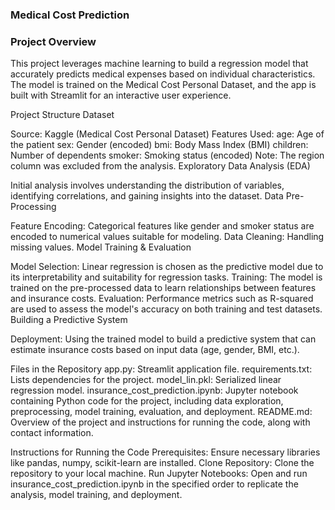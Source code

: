 ### Medical Cost Prediction
### Project Overview

This project leverages machine learning to build a regression model that accurately predicts medical expenses based on individual characteristics. The model is trained on the Medical Cost Personal Dataset, and the app is built with Streamlit for an interactive user experience.

Project Structure
Dataset

Source: Kaggle (Medical Cost Personal Dataset)
Features Used:
age: Age of the patient
sex: Gender (encoded)
bmi: Body Mass Index (BMI)
children: Number of dependents
smoker: Smoking status (encoded)
Note: The region column was excluded from the analysis.
Exploratory Data Analysis (EDA)

Initial analysis involves understanding the distribution of variables, identifying correlations, and gaining insights into the dataset.
Data Pre-Processing

Feature Encoding: Categorical features like gender and smoker status are encoded to numerical values suitable for modeling.
Data Cleaning: Handling missing values.
Model Training & Evaluation

Model Selection: Linear regression is chosen as the predictive model due to its interpretability and suitability for regression tasks.
Training: The model is trained on the pre-processed data to learn relationships between features and insurance costs.
Evaluation: Performance metrics such as R-squared are used to assess the model's accuracy on both training and test datasets.
Building a Predictive System

Deployment: Using the trained model to build a predictive system that can estimate insurance costs based on input data (age, gender, BMI, etc.).

Files in the Repository
app.py: Streamlit application file.
requirements.txt: Lists dependencies for the project.
model_lin.pkl: Serialized linear regression model.
insurance_cost_prediction.ipynb: Jupyter notebook containing Python code for the project, including data exploration, preprocessing, model training, evaluation, and deployment.
README.md: Overview of the project and instructions for running the code, along with contact information.

Instructions for Running the Code
Prerequisites: Ensure necessary libraries like pandas, numpy, scikit-learn are installed.
Clone Repository: Clone the repository to your local machine.
Run Jupyter Notebooks: Open and run insurance_cost_prediction.ipynb in the specified order to replicate the analysis, model training, and deployment.
